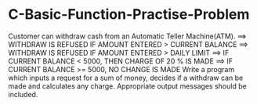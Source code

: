 # C-Basic-Function-Practise-Problem
 Customer can withdraw cash from an Automatic Teller Machine(ATM). ==> WITHDRAW IS REFUSED IF AMOUNT ENTERED > CURRENT BALANCE ==> WITHDRAW IS REFUSED IF AMOUNT ENTERED > DAILY LIMIT ==> IF CURRENT BALANCE &lt; 5000, THEN CHARGE OF 20 % IS MADE  ==> IF CURRENT BALANCE >= 5000, NO CHANGE IS MADE  Write a program which inputs a request for a sum of money, decides if a withdraw can be  made and calculates any charge. Appropriate output messages should be included.
